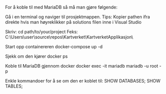For å koble til med MariaDB så må man gjøre følgende: 

Gå i en terminal og naviger til prosjektmappen.
Tips: Kopier pathen ifra direkte hvis man høyreklikker på solutions filen inne i Visual Studio

Skriv: 
cd path/to/your/project
Feks: 
C:\Users\user\source\repos\Kartverket\KartverketApplikasjon\

Start opp containereren
docker-compose up -d

Sjekk om den kjører
docker ps

Koble til MariaDB gjennom docker
docker exec -it mariadb mariadb -u root -p

Enkle kommandoer for å se om den er koblet til: 
SHOW DATABASES;
SHOW TABLES;
